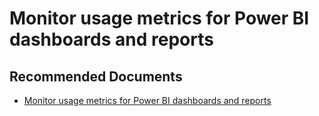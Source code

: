   <properties
	pageTitle="usage metrics for dashboards and reports"
	description="usage metrics for dashboards and reports"
	service="microsoft.PowerBIDedicated"
	resource="capacities"
	authors="pjfreitas"
	ms.author="pfreitas"	
	displayOrder="10"
	selfHelpType="generic"
	supportTopicIds="32628168"
	productPesIds="16334"
	cloudEnvironments="public, MoonCake, fairfax" 
	articleId="8aafd39a-bde7-a834-af8e-eae2c786601c"
	ownershipId="PowerBI_PowerBI"
/>

# Monitor usage metrics for Power BI dashboards and reports

## **Recommended Documents**

* [Monitor usage metrics for Power BI dashboards and reports](https://docs.microsoft.com/power-bi/service-usage-metrics)
